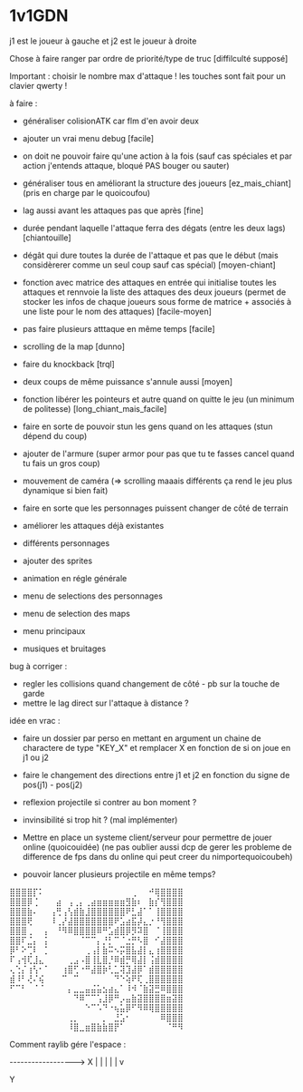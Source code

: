 ﻿# 1v1GDN
j1 est le joueur à gauche et j2 est le joueur à droite


Chose à faire ranger par ordre de priorité/type de truc [diffilculté supposé]

Important : choisir le nombre max d'attaque !
            les touches sont fait pour un clavier qwerty !

à faire : 

- généraliser colisionATK car flm d'en avoir deux 
- ajouter un vrai menu debug [facile]
- on doit ne pouvoir faire qu'une action à la fois (sauf cas spéciales et par action j'entends attaque, bloqué PAS bouger ou sauter)
- généraliser tous en améliorant la structure des joueurs [ez_mais_chiant] (pris en charge par le quoicoufou)
- lag aussi avant les attaques pas que après [fine]
- durée pendant laquelle l'attaque ferra des dégats (entre les deux lags) [chiantouille]
- dégât qui dure toutes la durée de l'attaque et pas que le début (mais considèrerer comme un seul coup sauf cas spécial) [moyen-chiant]
- fonction avec matrice des attaques en entrée qui initialise toutes les attaques et rennvoie la liste des attaques des deux joueurs (permet de stocker les infos de chaque joueurs sous forme de matrice + associés à une liste pour le nom des attaques) [facile-moyen]
- pas faire plusieurs atttaque en même temps [facile]
- scrolling de la map [dunno]

- faire du knockback [trql]
- deux coups de même puissance s'annule aussi [moyen]

- fonction libérer les pointeurs et autre quand on quitte le jeu (un minimum de politesse) [long_chiant_mais_facile]

- faire en sorte de pouvoir stun les gens quand on les attaques (stun dépend du coup)
- ajouter de l'armure (super armor pour pas que tu te fasses cancel quand tu fais un gros coup)
- mouvement de caméra (=> scrolling maaais différents ça rend le jeu plus dynamique si bien fait) 
- faire en sorte que les personnages puissent changer de côté de terrain
- améliorer les attaques déjà existantes
- différents personnages
- ajouter des sprites
- animation  en régle générale
- menu de selections des personnages
- menu de selection des maps
- menu principaux 
- musiques et bruitages


bug à corriger : 

- regler les collisions quand changement de côté - pb sur la touche de garde
- mettre le lag direct sur l'attaque à distance ?

idée en vrac :

* faire un dossier par perso en mettant en argument un chaine de charactere de type "KEY_X" et remplacer X en fonction de si on joue en j1 ou j2
* faire le changement des directions entre j1 et j2 en fonction du signe de pos(j1) - pos(j2)

* reflexion projectile si contrer au bon moment ?

* invinsibilité si trop hit ? (mal implémenter)

* Mettre en place un systeme client/serveur pour permettre de jouer online (quoicouidée) (ne pas oublier aussi dcp de gerer les probleme de difference de fps dans du online qui peut creer du nimportequoicoubeh)

* pouvoir lancer plusieurs projectile en même temps?

⣿⣿⣿⣿⡏⠅⠀⠀⠀⠀⠀⠀⠀⠀⠀⠀⠀⠀⠀⠀⠀⢀⠀⠀⠚⢿⣿⣿⣿⣿
⣿⣿⣿⡿⢈⠀⠀⠀⣴⠀⢠⢀⡄⢀⣴⣶⣶⣶⣶⣶⣻⣷⠆⠀⣷⡎⢻⣿⣿⣿
⣿⣿⣿⣷⠄⠀⠀⢠⢛⢠⢣⣾⣷⣸⣿⣿⣿⣿⣿⣿⠟⣃⣼⠁⠁⢸⣿⣿⣿⣿
⣿⣿⣿⢟⠀⠀⠀⠸⢀⡜⣼⣿⣿⣿⣿⣿⣿⣿⠟⣡⣴⣯⡼⣄⡐⠘⢻⣿⣿⣿
⣿⣿⣿⢀⠀⠀⡄⠀⠘⠻⠿⣿⣿⣿⣿⠿⠛⣡⣾⣿⡿⡻⠽⣿⠀⠈⢸⣿⣿⣿
⣿⣿⠏⣈⡄⠀⡅⠀⠀⠀⠀⠀⠈⠉⠉⡄⡘⡃⠉⠈⣐⡛⠣⣿⠀⠊⣼⣿⣿⣿
⡿⠃⠕⢉⠇⠀⡁⠀⠀⠀⠀⠀⠀⢀⢠⡇⣷⠭⠢⡭⣿⣧⣼⡇⣄⢰⣿⣿⣿⣿
⠏⢠⢺⢏⣸⣄⠀⠀⠀⠀⢀⣠⠠⣿⢸⣇⣿⡘⠿⣾⡛⢿⣼⡇⢨⣾⣿⣿⣿⣿
⢄⢑⡌⢰⢣⠂⠁⠀⠀⢰⣿⢋⠐⠛⣼⣿⡷⢃⣁⢽⣹⣼⡿⠁⣾⣿⣿⣿⣿⣿
⣾⠸⠃⢜⠌⢮⠀⠀⠀⠉⠀⠉⠀⠀⠀⠀⠀⠀⠙⠑⢵⠟⢏⢀⣿⣿⣿⣿⣿⣿
⠋⠉⠃⠀⠈⠈⠀⠀⠀⠀⡄⣀⣀⣤⣬⣥⣢⣴⣄⠁⠸⠺⠈⣷⣽⣛⠿⣿⣿⣿
⠀⠀⠀⠀⠀⠀⠀⠀⠀⠀⠀⠙⠿⠉⠉⢡⣸⡿⠛⡠⣤⣷⣽⣿⣿⣿⣿⣶⣽⣿
⠀⠀⠀⠀⠀⠀⠀⠀⠀⠀⠀⠀⠀⠑⠉⠡⠙⠐⢦⣥⡿⠋⠻⠿⢿⣿⣿⣿⣿⣿
⠀⠀⠀⠀⠀⠀⠀⠀⠀⠀⢀⡀⠀⠀⠀⠀⡀⠀⣘⣡⠂⠀⠀⠀⠀⠀⠿⣿⣿⣿
⠀⠀⠀⠀⠀⠀⠀⠀⠀⠀⠸⣿⣀⣶⣿⣷⣷⣿⡟⠁⠀⠀⠀⠀⠀⠀⠀⠈⠛⠻


Comment raylib gére l'espace :

------------------> X
|
|
|
|
|
v

Y
